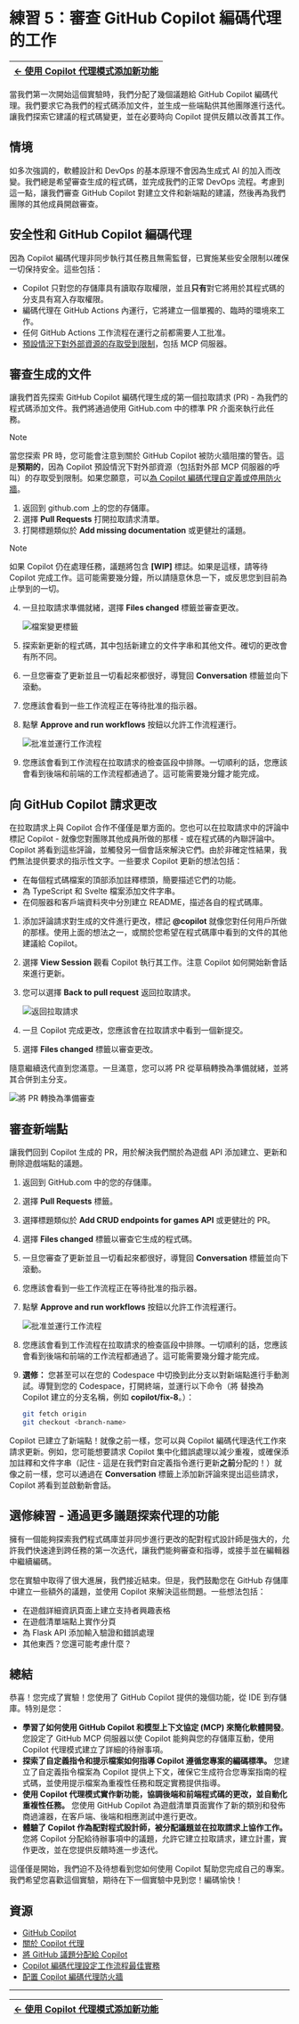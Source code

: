 # 練習 5：審查 GitHub Copilot 編碼代理的工作

| [← 使用 Copilot 代理模式添加新功能][previous-lesson] |
|:----:|

當我們第一次開始這個實驗時，我們分配了幾個議題給 GitHub Copilot 編碼代理。我們要求它為我們的程式碼添加文件，並生成一些端點供其他團隊進行迭代。讓我們探索它建議的程式碼變更，並在必要時向 Copilot 提供反饋以改善其工作。

## 情境

如多次強調的，軟體設計和 DevOps 的基本原理不會因為生成式 AI 的加入而改變。我們總是希望審查生成的程式碼，並完成我們的正常 DevOps 流程。考慮到這一點，讓我們審查 GitHub Copilot 對建立文件和新端點的建議，然後再為我們團隊的其他成員開啟審查。

## 安全性和 GitHub Copilot 編碼代理

因為 Copilot 編碼代理非同步執行其任務且無需監督，已實施某些安全限制以確保一切保持安全。這些包括：

- Copilot 只對您的存儲庫具有讀取存取權限，並且**只有**對它將用於其程式碼的分支具有寫入存取權限。
- 編碼代理在 GitHub Actions 內運行，它將建立一個單獨的、臨時的環境來工作。
- 任何 GitHub Actions 工作流程在運行之前都需要人工批准。
- [預設情況下對外部資源的存取受到限制][agent-firewall]，包括 MCP 伺服器。

## 審查生成的文件

讓我們首先探索 GitHub Copilot 編碼代理生成的第一個拉取請求 (PR) - 為我們的程式碼添加文件。我們將通過使用 GitHub.com 中的標準 PR 介面來執行此任務。

> [!NOTE]
> 當您探索 PR 時，您可能會注意到關於 GitHub Copilot 被防火牆阻擋的警告。這是**預期的**，因為 Copilot 預設情況下對外部資源（包括對外部 MCP 伺服器的呼叫）的存取受到限制。如果您願意，可以[為 Copilot 編碼代理自定義或停用防火牆][agent-firewall]。

1. 返回到 github.com 上的您的存儲庫。
2. 選擇 **Pull Requests** 打開拉取請求清單。
3. 打開標題類似於 **Add missing documentation** 或更健壯的議題。

> [!NOTE]
> 如果 Copilot 仍在處理任務，議題將包含 **[WIP]** 標誌。如果是這樣，請等待 Copilot 完成工作。這可能需要幾分鐘，所以請隨意休息一下，或反思您到目前為止學到的一切。

4. 一旦拉取請求準備就緒，選擇 **Files changed** 標籤並審查更改。

    ![檔案變更標籤](images/pr-files-changed.png)

5. 探索新更新的程式碼，其中包括新建立的文件字串和其他文件。確切的更改會有所不同。
6. 一旦您審查了更新並且一切看起來都很好，導覽回 **Conversation** 標籤並向下滾動。
7. 您應該會看到一些工作流程正在等待批准的指示器。
8. 點擊 **Approve and run workflows** 按鈕以允許工作流程運行。

    ![批准並運行工作流程](images/ex4-approve-and-run.png)

9. 您應該會看到工作流程在拉取請求的檢查區段中排隊。一切順利的話，您應該會看到後端和前端的工作流程都通過了。這可能需要幾分鐘才能完成。

## 向 GitHub Copilot 請求更改

在拉取請求上與 Copilot 合作不僅僅是單方面的。您也可以在拉取請求中的評論中標記 Copilot - 就像您對團隊其他成員所做的那樣 - 或在程式碼的內聯評論中。Copilot 將看到這些評論，並觸發另一個會話來解決它們。由於非確定性結果，我們無法提供要求的指示性文字。一些要求 Copilot 更新的想法包括：

- 在每個程式碼檔案的頂部添加註釋標頭，簡要描述它們的功能。
- 為 TypeScript 和 Svelte 檔案添加文件字串。
- 在伺服器和客戶端資料夾中分別建立 README，描述各自的程式碼庫。

1. 添加評論請求對生成的文件進行更改，標記 **@copilot** 就像您對任何用戶所做的那樣。使用上面的想法之一，或關於您希望在程式碼庫中看到的文件的其他建議給 Copilot。
2. 選擇 **View Session** 觀看 Copilot 執行其工作。注意 Copilot 如何開始新會話來進行更新。
3. 您可以選擇 **Back to pull request** 返回拉取請求。

    ![返回拉取請求](images/ex4-back-to-pr.png)

4. 一旦 Copilot 完成更改，您應該會在拉取請求中看到一個新提交。
5. 選擇 **Files changed** 標籤以審查更改。

隨意繼續迭代直到您滿意。一旦滿意，您可以將 PR 從草稿轉換為準備就緒，並將其合併到主分支。

![將 PR 轉換為準備審查](images/ex4-ready-for-review.png)

## 審查新端點

讓我們回到 Copilot 生成的 PR，用於解決我們關於為遊戲 API 添加建立、更新和刪除遊戲端點的議題。

1. 返回到 GitHub.com 中的您的存儲庫。
2. 選擇 **Pull Requests** 標籤。
3. 選擇標題類似於 **Add CRUD endpoints for games API** 或更健壯的 PR。
4. 選擇 **Files changed** 標籤以審查它生成的程式碼。
5. 一旦您審查了更新並且一切看起來都很好，導覽回 **Conversation** 標籤並向下滾動。
6. 您應該會看到一些工作流程正在等待批准的指示器。
7. 點擊 **Approve and run workflows** 按鈕以允許工作流程運行。

    ![批准並運行工作流程](images/ex4-approve-and-run.png)

8. 您應該會看到工作流程在拉取請求的檢查區段中排隊。一切順利的話，您應該會看到後端和前端的工作流程都通過了。這可能需要幾分鐘才能完成。
9. **選修：** 您甚至可以在您的 Codespace 中切換到此分支以對新端點進行手動測試。導覽到您的 Codespace，打開終端，並運行以下命令（將 **<branch-name>** 替換為 Copilot 建立的分支名稱，例如 **copilot/fix-8**。）：

    ```bash
    git fetch origin
    git checkout <branch-name>
    ```
   
Copilot 已建立了新端點！就像之前一樣，您可以與 Copilot 編碼代理迭代工作來請求更新。例如，您可能想要請求 Copilot 集中化錯誤處理以減少重複，或確保添加註釋和文件字串（記住 - 這是在我們對自定義指令進行更新**之前**分配的！）就像之前一樣，您可以通過在 **Conversation** 標籤上添加新評論來提出這些請求，Copilot 將看到並啟動新會話。

## 選修練習 - 通過更多議題探索代理的功能

擁有一個能夠探索我們程式碼庫並非同步進行更改的配對程式設計師是強大的，允許我們快速達到跨任務的第一次迭代，讓我們能夠審查和指導，或接手並在編輯器中繼續編碼。

您在實驗中取得了很大進展，我們接近結束。但是，我們鼓勵您在 GitHub 存儲庫中建立一些額外的議題，並使用 Copilot 來解決這些問題。一些想法包括：

- 在遊戲詳細資訊頁面上建立支持者興趣表格
- 在遊戲清單端點上實作分頁
- 為 Flask API 添加輸入驗證和錯誤處理
- 其他東西？您還可能考慮什麼？

## 總結

恭喜！您完成了實驗！您使用了 GitHub Copilot 提供的幾個功能，從 IDE 到存儲庫。特別是您：

- **學習了如何使用 GitHub Copilot 和模型上下文協定 (MCP) 來簡化軟體開發**。您設定了 GitHub MCP 伺服器以使 Copilot 能夠與您的存儲庫互動，使用 Copilot 代理模式建立了詳細的待辦事項。
- **探索了自定義指令和提示檔案如何指導 Copilot 遵循您專案的編碼標準。** 您建立了自定義指令檔案為 Copilot 提供上下文，確保它生成符合您專案指南的程式碼，並使用提示檔案為重複性任務和既定實務提供指導。
- **使用 Copilot 代理模式實作新功能，協調後端和前端程式碼的更改，並自動化重複性任務。** 您使用 GitHub Copilot 為遊戲清單頁面實作了新的類別和發佈商過濾器，在客戶端、後端和相應測試中進行更改。
- **體驗了 Copilot 作為配對程式設計師，被分配議題並在拉取請求上協作工作。** 您將 Copilot 分配給待辦事項中的議題，允許它建立拉取請求，建立計畫，實作更改，並在您提供反饋時進一步迭代。

這僅僅是開始，我們迫不及待想看到您如何使用 Copilot 幫助您完成自己的專案。我們希望您喜歡這個實驗，期待在下一個實驗中見到您！編碼愉快！

## 資源

- [GitHub Copilot][github-copilot]
- [關於 Copilot 代理][copilot-agents]
- [將 GitHub 議題分配給 Copilot][assign-issue]
- [Copilot 編碼代理設定工作流程最佳實務][coding-agent-best-practices]
- [配置 Copilot 編碼代理防火牆][agent-firewall]

---

| [← 使用 Copilot 代理模式添加新功能][previous-lesson] |
|:----:|

[github-copilot]: https://github.com/features/copilot
[coding-agent-overview]: https://docs.github.com/en/copilot/using-github-copilot/coding-agent/about-assigning-tasks-to-copilot#overview-of-copilot-coding-agent
[assign-issue]: https://docs.github.com/en/copilot/using-github-copilot/coding-agent/using-copilot-to-work-on-an-issue
[setup-workflow]: https://docs.github.com/en/copilot/using-github-copilot/coding-agent/best-practices-for-using-copilot-to-work-on-tasks#pre-installing-dependencies-in-github-copilots-environment
[copilot-agents]: https://docs.github.com/en/copilot/using-github-copilot/coding-agent/about-assigning-tasks-to-copilot
[coding-agent-best-practices]: https://docs.github.com/en/copilot/using-github-copilot/coding-agent/best-practices-for-using-copilot-to-work-on-tasks
[agent-firewall]: https://docs.github.com/en/copilot/customizing-copilot/customizing-or-disabling-the-firewall-for-copilot-coding-agent

[previous-lesson]: ./4-copilot-agent-mode-vscode.zh-TW.md
